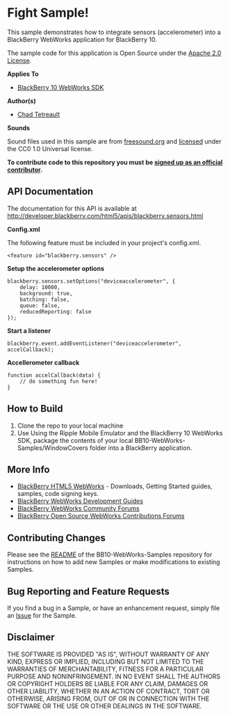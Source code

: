 # Fight Sample!

This sample demonstrates how to integrate sensors (accelerometer) into a BlackBerry WebWorks application for BlackBerry 10.

The sample code for this application is Open Source under the [Apache 2.0 License](http://www.apache.org/licenses/LICENSE-2.0.html).

**Applies To**

* [BlackBerry 10 WebWorks SDK](https://developer.blackberry.com/html5/download/sdk) 

**Author(s)** 

* [Chad Tetreault](http://www.twitter.com/chadtatro)

**Sounds**

Sound files used in this sample are from [freesound.org](http://www.freesound.org) and [licensed](http://creativecommons.org/publicdomain/zero/1.0/) under the CC0 1.0 Universal license.
 
**To contribute code to this repository you must be [signed up as an official contributor](http://blackberry.github.com/howToContribute.html).**

## API Documentation ##
The documentation for this API is available at http://developer.blackberry.com/html5/apis/blackberry.sensors.html

**Config.xml**

The following feature must be included in your project's config.xml.
```
<feature id="blackberry.sensors" />
```

**Setup the accelerometer options**

```
blackberry.sensors.setOptions("deviceaccelerometer", {
	delay: 10000,
	background: true,
	batching: false,
	queue: false,
	reducedReporting: false
});
```

**Start a listener**

```
blackberry.event.addEventListener("deviceaccelerometer", accelCallback);
```

**Accellerometer callback**

```
function accelCallback(data) {
	// do something fun here!
}
```

## How to Build

1. Clone the repo to your local machine
2. Use Using the Ripple Mobile Emulator and the BlackBerry 10 WebWorks SDK, package the contents of your local BB10-WebWorks-Samples/WindowCovers folder into a BlackBerry application.

## More Info

* [BlackBerry HTML5 WebWorks](https://bdsc.webapps.blackberry.com/html5/) - Downloads, Getting Started guides, samples, code signing keys.
* [BlackBerry WebWorks Development Guides](https://bdsc.webapps.blackberry.com/html5/documentation)
* [BlackBerry WebWorks Community Forums](http://supportforums.blackberry.com/t5/Web-and-WebWorks-Development/bd-p/browser_dev)
* [BlackBerry Open Source WebWorks Contributions Forums](http://supportforums.blackberry.com/t5/BlackBerry-WebWorks/bd-p/ww_con)

## Contributing Changes

Please see the [README](https://github.com/blackberry/BB10-WebWorks-Samples) of the BB10-WebWorks-Samples repository for instructions on how to add new Samples or make modifications to existing Samples.

## Bug Reporting and Feature Requests

If you find a bug in a Sample, or have an enhancement request, simply file an [Issue](https://github.com/blackberry/BB10-WebWorks-Samples/issues) for the Sample.

## Disclaimer

THE SOFTWARE IS PROVIDED "AS IS", WITHOUT WARRANTY OF ANY KIND, EXPRESS OR IMPLIED, INCLUDING BUT NOT LIMITED TO THE WARRANTIES OF MERCHANTABILITY, FITNESS FOR A PARTICULAR PURPOSE AND NONINFRINGEMENT. IN NO EVENT SHALL THE AUTHORS OR COPYRIGHT HOLDERS BE LIABLE FOR ANY CLAIM, DAMAGES OR OTHER LIABILITY, WHETHER IN AN ACTION OF CONTRACT, TORT OR OTHERWISE, ARISING FROM, OUT OF OR IN CONNECTION WITH THE SOFTWARE OR THE USE OR OTHER DEALINGS IN THE SOFTWARE.